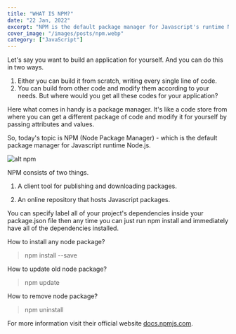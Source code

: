 ```yaml
---
title: "WHAT IS NPM?"
date: "22 Jan, 2022"
excerpt: "NPM is the default package manager for Javascript's runtime Nodejs"
cover_image: "/images/posts/npm.webp"
category: ["JavaScript"]
---
```

Let's say you want to build an application for yourself. And you can do this in two ways. 
1. Either you can build it from scratch, writing every single line of code.
2. You can build from other code and modify them according to your needs.
But where would you get all these codes for your application? 

Here what comes in handy is a package manager. It's like a code store from where you can get a different package of code and modify it for yourself by passing attributes and values. 

So, today's topic is NPM (Node Package Manager) - which is the default package manager for Javascript runtime Node.js.

![alt npm](https://livecodestream.dev/post/publish-your-first-node-library-using-npm/featured_huf4ccd09dd756afcbac5f8896d9a60c65_19260_680x0_resize_q90_h2_lanczos.webp)

NPM consists of two things.

1. A client tool for publishing and downloading packages.

2. An online repository that hosts Javascript packages. 

 You can specify label all of your project's dependencies inside your package.json file then any time you can just run npm install and immediately have all of the dependencies installed.

How to install any node package?

> npm install --save <package name> 

How to update old node package?

> npm update <package name>

How to remove node package?

> npm uninstall <package name>

For more information visit their official website [docs.npmjs.com](https://docs.npmjs.com/).


